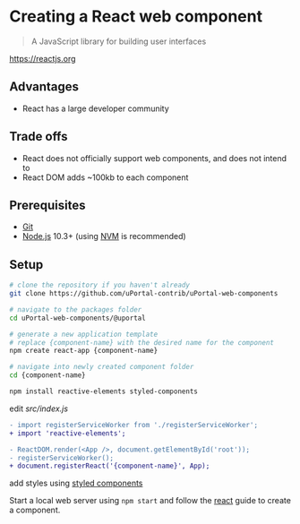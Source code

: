 # Creating a React web component

> A JavaScript library for building user interfaces

<https://reactjs.org>

## Advantages

- React has a large developer community

## Trade offs

- React does not officially support web components, and does not intend to
- React DOM adds ~100kb to each component

## Prerequisites

- [Git][]
- [Node.js][] 10.3+ (using [NVM][] is recommended)

## Setup

```sh
# clone the repository if you haven't already
git clone https://github.com/uPortal-contrib/uPortal-web-components

# navigate to the packages folder
cd uPortal-web-components/@uportal

# generate a new application template
# replace {component-name} with the desired name for the component
npm create react-app {component-name}

# navigate into newly created component folder
cd {component-name}

npm install reactive-elements styled-components
```

edit _src/index.js_

```diff
- import registerServiceWorker from './registerServiceWorker';
+ import 'reactive-elements';

- ReactDOM.render(<App />, document.getElementById('root'));
- registerServiceWorker();
+ document.registerReact('{component-name}', App);
```

add styles using [styled components][]

Start a local web server using `npm start` and follow the [react][] guide to create a component.

[git]: https://git-scm.com/download
[node.js]: https://nodejs.org/en/download/
[nvm]: https://github.com/creationix/nvm#readme
[react]: https://reactjs.org/
[styled components]: https://www.styled-components.com/
